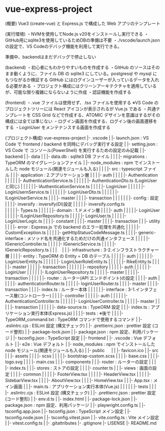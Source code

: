 # vue-express-project

(概要)
Vue3 (create-vue) と Express.js で構成した Web アプリのテンプレート

(実行環境)
・NVMを使用してNode.js v20をインストールし実行できる
・GitHub用にsqlite3を使用しているためDBの準備は不要
・./vscode/launch.jsonの設定で、VS Codeのデバッグ機能を利用して実行できる。

準備中、backendはまだデバッグで停止しない

(backend)
・初心者にもわかりやすいものを作成する
・GitHub のソースはそのまま動くように、ファイル DB の sqlite3 にしている。postgresql や mysql にもつながるか検証する
GitHub にはログインユーザーが入っているデータを入れる必要がある
・プロジェクト構成にはクリーンアーキテクチャを適用しているが、可能な限り複雑にならないように作成
・認証機能を作成する

(frontend)
・.vue ファイルは使用せず、.tsx ファイルを使用する ※VS Code のプロジェクトツリーには React アイコンが表示されるが Vue.js である
・共通テンプレートを CSS Grid などで作成する、ATOMIC デザインを意識はするがその構成には全ては準じない
・ログイン画面を作成する、ログイン後の画面遷移をする
・LoginUser をメンテナンスする画面を作成する

(プロジェクト構成)
vue-express-project
|- .vscode
| |- launch.json : VS Code で frontend / backend を同時にデバッグ実行する設定
| |- setting.json : VS Code で コンソール(PowerShell) を実行するための設定のみ記載
|
|- backend
| |- data
| | |- data.db : sqlite3 DB ファイル
| |
| |- migrations : TypeORM のマイグレーションファイル
| |- node_modules : npm でインストールした node モジュール(関連モジュールも入る)
| |
| |- src : typescript ファイル
| | |- application : 2.アプリケーション層
| | | |- auth
| | | | |- Authentication
| | | | | |- AuthenticationService.ts
| | | | | |- AuthenticationDto.ts (LoginUser と同じ)
| | | | | |- IAuthenticationService.ts
| | | | |- LoginUser
| | | | | |- LoginUsernService.ts
| | | | | |- LoginUserDto.ts
| | | | | |- ILoginUserService.ts
| | | |- master
| | | |- transaction
| | | |
| | |- config : 設定
| | | |- inversify : inversify(DI)設定
| | | | |- inversify.config.ts  
| | | | |- Types.ts
| | |
| | |- domain : 1.ドメイン層
| | | |- auth
| | | | |- LoginUser
| | | | |- ILoginUserRepository.ts
| | | | |- LoginUser.ts
| | | | |- LoginUserLogic.ts
| | | |- constant
| | | |- master
| | | |- transaction
| | |- utility
| | | |- error : Express.js での backend のエラー処理を共通化
| | | | |- CustomException.ts
| | | | |- getHttpStatusCodeMessage.ts
| | | |- generic-interface : メソッド名を共通化するためだけの共通インタフェース
| | | | |- IGenericController.ts
| | | | |- IGenericService.ts
| | | | |- IGenericRepository.ts
| | |　
| | |- infrastructure : 3-2.インフラストラクチャー層
| | | |- entity : TypeORM の Entity = DB のテーブル
| | | | |- auth
| | | | | |- LoginUserEntity.ts
| | | | | |- LoginUserRoleEntity.ts
| | | | | |- RikeEntity.ts
| | | | |- master
| | | | |- transaction
| | |
| | | |- repository
| | | | |- auth
| | | | | |- LoginUser
| | | | | |- ILoginUserRepository.ts
| | | | |- master
| | | | |- transaction
| | |
| | |- router : ルーター(API エンドポイント)の設定
| | | |- auth
| | | | |- authenticationRouter.ts
| | | | |- loginUserRouter.ts
| | | |- master
| | | |- transaction
| | | |- index.ts : ルーター本体
| | |
| | |- interface : 3-1.インタフェース層(コントローラー)
| | | |- controller
| | | | |- auth
| | | | | |- AuthenticationController.ts
| | | | | |- LoginUserController.ts
| | | | |- master
| | | | |- transaction
| | |
| | |- data-source.ts : TypeORM 設定
| | |- index.ts : アプリケーション実行本体(Express.js)
| |
| |- tests : ※後で
| |
| |- TypeORM_command.txt : TypeORM コマンドで使用するコマンド
| |- .eslintrc.cjs : ESLint 設定 (構文チェック)
| |- .prettierrc.json : prettier 設定 (コード整形)
| |- package-lock.json
| |- package.json : npm 設定、利用パッケージ
| |- tsconfig.json : TypeScript 設定
|
|- frontend
| |- .vscode : Vue デフォルト
| |- e2e : Vue デフォルト
| |- node_modules : npm でインストールした node モジュール(関連モジュールも入る)
| |- public 　
| | |- favicon.ico
| |- src
| | |- assets
| | | |- scss
| | | | |- bootstrap-custom.scss
| | | |- base.css
| | | |- logo.svg
| | | |- main.css
| | |- components
| | |- router : ルーターの設定
| | | |- index.ts
| | |- stores : ストアの設定
| | | |- counter.ts
| | |- views : 画面の設定
| | | |- common
| | | | |- FooterView.tsx
| | | | |- HeaderView.tsx
| | | | |- SidebarView.tsx
| | | |- AboutView.tsx
| | | |- HomeView.tsx
| | |- App.tsx : メイン画面
| | |- main.ts : アプリケーション実行本体(Vue.js)
| | |
| | |- tests
| |
| |- .eslintrc.cjs : ESLint 設定 (構文チェック)
| |- .prettierrc.json : prettier 設定 (コード整形)
| |- env.d.ts
| |- index.html
| |- package-lock.json
| |- package.json : npm 設定、利用パッケージ
| |- playwright.config.ts
| |- tsconfig.app.json
| |- tsconfig.json : TypeScript メイン設定
| |- tsconfig.node.json
| |- tsconfig.vitest.json
| |- vite.config.ts : Vite メイン設定
| |- vitest.config.ts
|
|- .gitattributes
|- .gitignore
|- LISENSE
|- README.md
